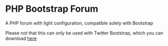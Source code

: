 PHP Bootstrap Forum
===================

A PHP forum with light configuration, compatible solely with Bootstrap

Please not that this can only be used with Twitter Bootstrap, which you can download [here](http://twitter.github.com/bootstrap/)
